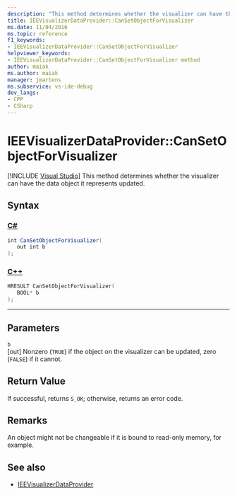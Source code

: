 ```yaml
---
description: "This method determines whether the visualizer can have the data object it represents updated."
title: IEEVisualizerDataProvider::CanSetObjectForVisualizer
ms.date: 11/04/2016
ms.topic: reference
f1_keywords:
- IEEVisualizerDataProvider::CanSetObjectForVisualizer
helpviewer_keywords:
- IEEVisualizerDataProvider::CanSetObjectForVisualizer method
author: maiak
ms.author: maiak
manager: jmartens
ms.subservice: vs-ide-debug
dev_langs:
- CPP
- CSharp
---
```

# IEEVisualizerDataProvider::CanSetObjectForVisualizer

 [!INCLUDE [Visual Studio](~/includes/applies-to-version/vs-windows-only.md)]
This method determines whether the visualizer can have the data object it represents updated.

## Syntax

### [C#](#tab/csharp)
```csharp
int CanSetObjectForVisualizer(
   out int b
);
```
### [C++](#tab/cpp)
```cpp
HRESULT CanSetObjectForVisualizer(
   BOOL* b
);
```
---

## Parameters
`b`\
[out] Nonzero (`TRUE`) if the object on the visualizer can be updated, zero (`FALSE`) if it cannot.

## Return Value
 If successful, returns `S_OK`; otherwise, returns an error code.

## Remarks
 An object might not be changeable if it is bound to read-only memory, for example.

## See also
- [IEEVisualizerDataProvider](../../../extensibility/debugger/reference/ieevisualizerdataprovider.md)
